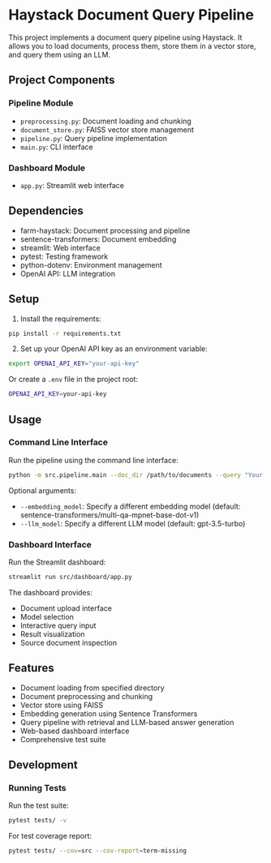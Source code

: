 # Haystack Document Query Pipeline

This project implements a document query pipeline using Haystack. It allows you to load documents, process them, store them in a vector store, and query them using an LLM.

## Project Components

### Pipeline Module
- `preprocessing.py`: Document loading and chunking
- `document_store.py`: FAISS vector store management
- `pipeline.py`: Query pipeline implementation
- `main.py`: CLI interface

### Dashboard Module
- `app.py`: Streamlit web interface

## Dependencies

- farm-haystack: Document processing and pipeline
- sentence-transformers: Document embedding
- streamlit: Web interface
- pytest: Testing framework
- python-dotenv: Environment management
- OpenAI API: LLM integration

## Setup

1. Install the requirements:

```bash
pip install -r requirements.txt
```

2. Set up your OpenAI API key as an environment variable:
```bash
export OPENAI_API_KEY="your-api-key"
```

Or create a `.env` file in the project root:
```bash
OPENAI_API_KEY=your-api-key
```

## Usage

### Command Line Interface

Run the pipeline using the command line interface:

```bash
python -m src.pipeline.main --doc_dir /path/to/documents --query "Your query here"
```

Optional arguments:
- `--embedding_model`: Specify a different embedding model (default: sentence-transformers/multi-qa-mpnet-base-dot-v1)
- `--llm_model`: Specify a different LLM model (default: gpt-3.5-turbo)

### Dashboard Interface

Run the Streamlit dashboard:

```bash
streamlit run src/dashboard/app.py
```

The dashboard provides:
- Document upload interface
- Model selection
- Interactive query input
- Result visualization
- Source document inspection

## Features

- Document loading from specified directory
- Document preprocessing and chunking
- Vector store using FAISS
- Embedding generation using Sentence Transformers
- Query pipeline with retrieval and LLM-based answer generation
- Web-based dashboard interface
- Comprehensive test suite

## Development

### Running Tests

Run the test suite:

```bash
pytest tests/ -v
```

For test coverage report:

```bash
pytest tests/ --cov=src --cov-report=term-missing
```
